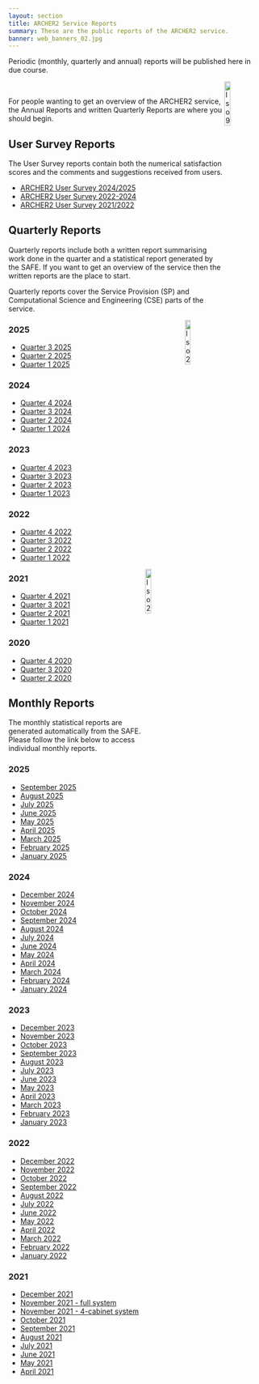 ```yaml
---
layout: section
title: ARCHER2 Service Reports
summary: These are the public reports of the ARCHER2 service.
banner: web_banners_02.jpg
---
```



Periodic (monthly, quarterly and annual) reports will be published here in due course.

<img src="{{ site.baseurl }}/img/certificates/QualitySysCert_ISO9001_col.jpg" alt="Iso 9001" title="Iso 9001" align="right" width="15%"  /> <br>


For people wanting to get an overview of the ARCHER2 service, the Annual Reports and written Quarterly Reports are where you should begin.



## User Survey Reports

The User Survey reports contain both the numerical satisfaction scores and the comments and suggestions received from users.

* [ARCHER2 User Survey 2024/2025](UserSurvey_Report_2025_v1.0.pdf)
* [ARCHER2 User Survey 2022-2024](UserSurvey_Report_2023_v1.0.pdf)
* [ARCHER2 User Survey 2021/2022](UserSurvey_Report_2022.v1.0.pdf)

<!--
## Annual Reports

Annual reports give a high-level overview of the highlights of the whole service in the reporting period.
-->


## Quarterly Reports

Quarterly reports include both a written report summarising work done in the quarter and a statistical report generated by the SAFE. If you want to get an overview of the service then the written reports are the place to start.

Quarterly reports cover the Service Provision (SP) and Computational Science and Engineering (CSE) parts of the service.

<img src="{{ site.baseurl }}/img/certificates/InformationSecuritySys_ISOIEC27001_col.jpg" alt="Iso 27001" title="Iso 27001" align="right" width="15%"  />


###  2025

<!--


* [Quarter 4 2025](quarterly/2025/2025_Q4/)


-->

* [Quarter 3 2025](quarterly/2025/2025_Q3/)
* [Quarter 2 2025](quarterly/2025/2025_Q2/)
* [Quarter 1 2025](quarterly/2025/2025_Q1/)


###  2024


* [Quarter 4 2024](quarterly/2024/2024_Q4/)
* [Quarter 3 2024](quarterly/2024/2024_Q3/)
* [Quarter 2 2024](quarterly/2024/2024_Q2/)
* [Quarter 1 2024](quarterly/2024/2024_Q1/)

###  2023

* [Quarter 4 2023](quarterly/2023/2023_Q4/)
* [Quarter 3 2023](quarterly/2023/2023_Q3/)
* [Quarter 2 2023](quarterly/2023/2023_Q2/)
* [Quarter 1 2023](quarterly/2023/2023_Q1/)


###  2022

* [Quarter 4 2022](quarterly/2022/2022_Q4/)
* [Quarter 3 2022](quarterly/2022/2022_Q3/)
* [Quarter 2 2022](quarterly/2022/2022_Q2/)
* [Quarter 1 2022](quarterly/2022/2022_Q1/)


<img src="{{ site.baseurl }}/img/certificates/BusContinuityCert_ISO22301_col.jpg" alt="Iso 22301" title="Iso 22301" align="right" width="15%"  />


###  2021

* [Quarter 4 2021](quarterly/2021/2021_Q4/)
* [Quarter 3 2021](quarterly/2021/2021_Q3/)
* [Quarter 2 2021](quarterly/2021/2021_Q2/)
* [Quarter 1 2021](quarterly/2021/2021_Q1/)

###  2020

* [Quarter 4 2020](quarterly/2020/2020_Q4/)
* [Quarter 3 2020](quarterly/2020/2020_Q3/)
* [Quarter 2 2020](quarterly/2020/2020_Q2/)

## Monthly Reports

The monthly statistical reports are generated automatically from the SAFE. Please follow the link below to access individual monthly reports.


### 2025

* [September 2025](monthly/2025/sep25_safe.pdf)
* [August 2025](monthly/2025/aug25_safe.pdf)
* [July 2025](monthly/2025/jul25_safe.pdf)
* [June 2025](monthly/2025/jun25_safe.pdf)
* [May 2025](monthly/2025/may25_safe.pdf)
* [April 2025](monthly/2025/apr25_safe.pdf)
* [March 2025](monthly/2025/mar25_safe.pdf)
* [February 2025](monthly/2025/feb25_safe.pdf)
* [January 2025](monthly/2025/jan25_safe.pdf)



### 2024

* [December 2024](monthly/2024/dec24_safe.pdf)
* [November 2024](monthly/2024/nov24_safe.pdf)
* [October 2024](monthly/2024/oct24_safe.pdf)
* [September 2024](monthly/2024/sep24_safe.pdf)
* [August 2024](monthly/2024/aug24_safe.pdf)
* [July 2024](monthly/2024/jul24_safe.pdf)
* [June 2024](monthly/2024/jun24_safe.pdf)
* [May 2024](monthly/2024/may24_safe.pdf)
* [April 2024](monthly/2024/apr24_safe.pdf)
* [March 2024](monthly/2024/mar24_safe.pdf)
* [February 2024](monthly/2024/feb24_safe.pdf)
* [January 2024](monthly/2024/jan24_safe.pdf)

### 2023

* [December 2023](monthly/2023/dec23_safe.pdf)
* [November 2023](monthly/2023/nov23_safe.pdf)
* [October 2023](monthly/2023/oct23_safe.pdf)
* [September 2023](monthly/2023/sep23_safe.pdf)
* [August 2023](monthly/2023/aug23_safe.pdf)
* [July 2023](monthly/2023/jul23_safe.pdf)
* [June 2023](monthly/2023/jun23_safe.pdf)
* [May 2023](monthly/2023/may23_safe.pdf)
* [April 2023](monthly/2023/apr23_safe.pdf)
* [March 2023](monthly/2023/mar23_safe.pdf)
* [February 2023](monthly/2023/feb23_safe.pdf)
* [January 2023](monthly/2023/jan23_safe.pdf)

### 2022

* [December 2022](monthly/2022/dec22_safe.pdf)
* [November 2022](monthly/2022/nov22_safe.pdf)
* [October 2022](monthly/2022/oct22_safe.pdf)
* [September 2022](monthly/2022/sep22_safe.pdf)
* [August 2022](monthly/2022/aug22_safe.pdf)
* [July 2022](monthly/2022/jul22_safe.pdf)
* [June 2022](monthly/2022/jun22_safe.pdf)
* [May 2022](monthly/2022/may22_safe.pdf)
* [April 2022](monthly/2022/apr22_safe.pdf)
* [March 2022](monthly/2022/mar22_safe.pdf)
* [February 2022](monthly/2022/feb22_safe.pdf)
* [January 2022](monthly/2022/jan22_safe.pdf)

### 2021

* [December 2021](monthly/2021/dec21_safe.pdf)
* [November 2021 - full system](monthly/2021/nov21_full_safe.pdf)
* [November 2021 - 4-cabinet system](monthly/2021/nov21-4cab_safe.pdf)
* [October 2021](monthly/2021/oct21_safe.pdf)
* [September 2021](monthly/2021/sep21_safe.pdf)
* [August 2021](monthly/2021/aug21_safe.pdf)
* [July 2021](monthly/2021/july21_safe.pdf)
* [June 2021](monthly/2021/june21_safe.pdf)
* [May 2021](monthly/2021/may21_safe.pdf)
* [April 2021](monthly/2021/apr_21_safe.pdf)